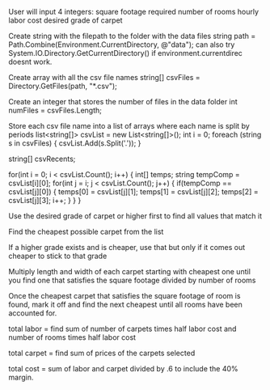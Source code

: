 User will input 4 integers:
    square footage required
    number of rooms
    hourly labor cost
    desired grade of carpet

Create string with the filepath to the folder with the data files
string path = Path.Combine(Environment.CurrentDirectory, @"data\");
can also try System.IO.Directory.GetCurrentDirectory() if environment.currentdirec doesnt work.

Create array with all the csv file names
string[] csvFiles = Directory.GetFiles(path, "*.csv");

Create an integer that stores the number of files in the data folder
int numFiles = csvFiles.Length;

Store each csv file name into a list of arrays where each name is split by periods
list<string[]> csvList = new List<string[]>();
int i = 0;
foreach (string s in csvFiles)
{
    csvList.Add(s.Split('.'));
}

string[] csvRecents;

for(int i = 0; i < csvList.Count(); i++)
{
    int[] temps;
    string tempComp = csvList[i][0];
    for(int j = i; j < csvList.Count(); j++)
    {
        if(tempComp == csvList[j][0])
        {
            temps[0] = csvList[j][1];
            temps[1] = csvList[j][2];
            temps[2] = csvList[j][3];
            i++;
        }
    }
}

Use the desired grade of carpet or higher first to find all values that match it

Find the cheapest possible carpet from the list

If a higher grade exists and is cheaper, use that but only if it comes out cheaper to stick to that grade

Multiply length and width of each carpet starting with cheapest one until you find one that satisfies 
the square footage divided by number of rooms

Once the cheapest carpet that satisfies the square footage of room is found, mark it off and find the next
cheapest until all rooms have been accounted for.

total labor = find sum of number of carpets times half labor cost and number of rooms times half labor cost

total carpet = find sum of prices of the carpets selected

total cost = sum of labor and carpet divided by .6 to include the 40% margin.